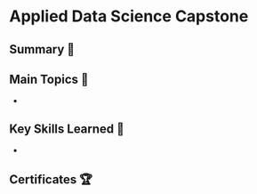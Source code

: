 # Applied Data Science Capstone

## Summary 📄

## Main Topics 📑
- 

## Key Skills Learned 🔑
- 

## Certificates 🏆
